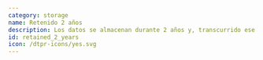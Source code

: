 ```yaml
---
category: storage
name: Retenido 2 años
description: Los datos se almacenan durante 2 años y, transcurrido ese plazo, se eliminan.
id: retained_2_years
icon: /dtpr-icons/yes.svg
---
```

